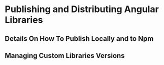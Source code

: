# Publishing and Distributing Angular Libraries

## Details On How To Publish Locally and to Npm

## Managing Custom Libraries Versions